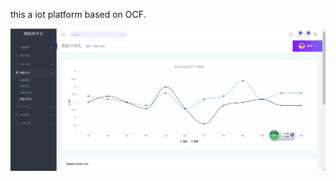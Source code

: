 this a iot platform based on OCF.

![Image text](https://raw.githubusercontent.com/zhaizhonghao/IoTS/master/imgFolder/demo.png)

